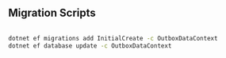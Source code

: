 ## Migration Scripts

```bash

dotnet ef migrations add InitialCreate -c OutboxDataContext
dotnet ef database update -c OutboxDataContext

```
